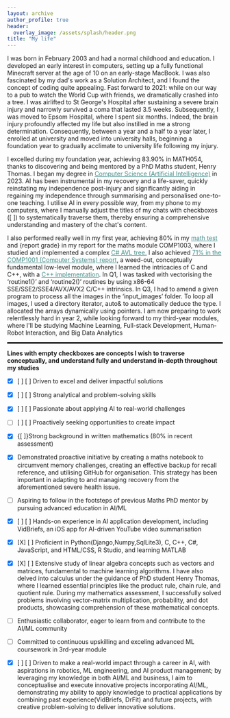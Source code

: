 ```yaml
---
layout: archive
author_profile: true
header:
  overlay_image: /assets/splash/header.png
title: "My life"
---
```



I was born in February 2003 and had a normal childhood and education. I developed an early interest in computers, setting up a fully functional Minecraft server at the age of 10 on an early-stage MacBook. I was also fascinated by my dad's work as a Solution Architect, and I found the concept of coding quite appealing. Fast forward to 2021: while on our way to a pub to watch the World Cup with friends, we dramatically crashed into a tree. I was airlifted to St George's Hospital after sustaining a severe brain injury and narrowly survived a coma that lasted 3.5 weeks. Subsequently, I was moved to Epsom Hospital, where I spent six months.
Indeed, the brain injury profoundly affected my life but also instilled in me a strong determination. Consequently, between a year and a half to a year later, I enrolled at university and moved into university halls, beginning a foundation year to gradually acclimate to university life following my injury.

I excelled during my foundation year, achieving 83.90% in MATH054, thanks to discovering and being mentored by a PhD Maths student, Henry Thomas. I began my degree in <a href="https://alfie-ns.github.io/BSc_Computer_Science.pdf" target="_blank" style="color: #448c88">Computer Science (Artificial Intelligence)</a> in 2023. AI has been instrumental in my recovery and a life-saver,  quickly reinstating my independence post-injury and significantly aiding in regaining my independence through summarising and personalised one-to-one teaching. I utilise AI in every possible way, from my phone to my computers, where I manually adjust the titles of my chats with checkboxes ([ ]) to systematically traverse them, thereby ensuring a comprehensive understanding and mastery of the chat's content.

I also performed really well in my first year, achieving 80% in my <a href="{{ site.baseurl }}/1003-test" target="_blank" style="color: #448c88;">math test</a> and {report grade} in my report for the maths module COMP1003, where I studied and implemented a complex <a href="https://github.com/alfie-ns/1003-CW/blob/main/Report/AVL/Solution/dotnet-program/Program.cs" target="_blank" style="color: #448c88;">C# AVL tree.</a> I also achieved <a href="{{ site.baseurl }}/1001-cw" target="_blank" style="color: #448c88;">71% in the COMP1001 (Computer Systems) report</a>, a weed-out, conceptually fundamental low-level module, where I learned the intricacies of C and C++, with a <a href="https://github.com/alfie-ns/1001-CW" target="_blank" style="color: #448c88;">C++ implementation</a>. In Q1, I was tasked with vectorising the ‘routine1()’ and ‘routine2()’ routines by using x86-64 SSE/SSE2/SSE4/AVX/AVX2 C/C++ intrinsics. In Q3, I had to amend a given program to process all the images in the ‘input_images’ folder. To loop all images, I used a directory iterator, auto& to automatically deduce the type. I allocated the arrays dynamically using pointers. I am now preparing to work relentlessly hard in year 2, while looking forward to my third-year modules, where I'll be studying Machine Learning, Full-stack Development, Human-Robot Interaction, and Big Data Analytics

<hr>
<!-- Styling for the horizontal line^ -->
<style>
hr {
    border: none;
    border-top: 2px solid black; 
    width: 100%;  
}
</style>

  <b>Lines with empty checkboxes are concepts I wish to traverse conceptually, and understand fully and understand in-depth throughout my studies </b>

  

  - [X] [ ] [ ] Driven to excel and deliver impactful solutions

  - [X] [ ] [ ] Strong analytical and problem-solving skills

  - [X] [ ] [ ] Passionate about applying AI to real-world challenges

  - [ ] [  ] [ ] Proactively seeking opportunities to create impact

  - [X] {[ ]}Strong background in written mathematics (80% in recent assessment)

  - [X] Demonstrated proactive initiative by creating a maths notebook to circumvent memory challenges, creating an effective backup for recall reference, and utilising GitHub for organisation. This strategy has been important in adapting to and managing recovery from the aforementioned severe health issue.

  - [ ] Aspiring to follow in the footsteps of previous Maths PhD mentor by pursuing advanced education in AI/ML

  - [X] [ ] [ ] Hands-on experience in AI application development, including VidBriefs, an iOS app for AI-driven YouTube video summarisation

  - [X] [X] [ ] Proficient in Python(Django,Numpy,SqlLite3), C, C++, C#, JavaScript, and HTML/CSS, R Studio, and learning MATLAB

  - [X] [X] [ ] Extensive study of linear algebra concepts such as vectors and matrices, fundamental to machine learning algorithms. I have also delved into calculus under the guidance of PhD student Henry Thomas, where I learned essential principles like the product rule, chain rule, and quotient rule. During my mathematics assessment, I successfully solved problems involving vector-matrix multiplication, probability, and dot products, showcasing comprehension of these mathematical concepts.

  - [ ] Enthusiastic collaborator, eager to learn from and contribute to the AI/ML community

  - [ ] Committed to continuous upskilling and exceling advanced ML coursework in 3rd-year module 

  - [X] [ ] [ ] Driven to make a real-world impact through a career in AI, with aspirations in robotics, ML engineering, and AI product management; by leveraging my knowledge in both AI/ML and business, I aim to conceptualise and execute innovative projects incorporating AI/ML, demonstrating my ability to apply knowledge to practical applications by combining past experience(VidBriefs, DrFit) and future projects, with creative problem-solving to deliver innovative solutions.
  